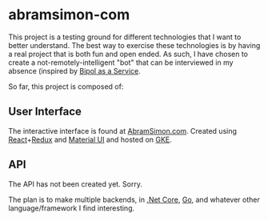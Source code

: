 # abramsimon-com

This project is a testing ground for different technologies that I want to better understand.  The best way to exercise
these technologies is by having a real project that is both fun and open ended.  As such, I have chosen to create a
not-remotely-intelligent "bot" that can be interviewed in my absence (inspired by [Bipol as a Service](https://bipolasaservice.herokuapp.com/).

So far, this project is composed of:

## User Interface

The interactive interface is found at [AbramSimon.com](http://www.abramsimon.com).  Created using 
[React](https://reactjs.org/)+[Redux](https://github.com/reactjs/react-redux) and [Material UI](https://www.material-ui.com/)
and hosted on [GKE](https://cloud.google.com/kubernetes-engine/).

## API

The API has not been created yet.  Sorry.

The plan is to make multiple backends, in [.Net Core](https://github.com/dotnet/core), [Go](https://golang.org/), and whatever
other language/framework I find interesting.
